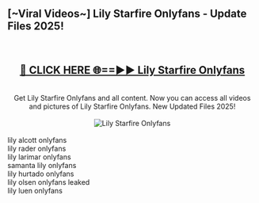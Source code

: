 <h2>[~Viral Videos~] Lily Starfire Onlyfans - Update Files 2025!</h2>
<br>
<div align="center">
<h2><a href="https://betterlinks.top/A2PfLJ" rel="nofollow">🔴 CLICK HERE 🌐==►► Lily Starfire Onlyfans</a></h2>
<br>
Get Lily Starfire Onlyfans and all content. Now you can access all videos and pictures of Lily Starfire Onlyfans. New Updated Files 2025!
<br>
<br>
<a href="https://betterlinks.top/A2PfLJ" rel="nofollow" data-target="animated-image.originalLink"><img src="https://i.ibb.co.com/WyWwxjT/player-gif2.gif" alt="Lily Starfire Onlyfans" style="max-width: 100%; display: inline-block;" data-target="animated-image.originalImage"></a>
</div>
<br>
lily alcott onlyfans<br>
lily rader onlyfans<br>
lily larimar onlyfans<br>
samanta lily onlyfans<br>
lily hurtado onlyfans<br>
lily olsen onlyfans leaked<br>
lily luen onlyfans